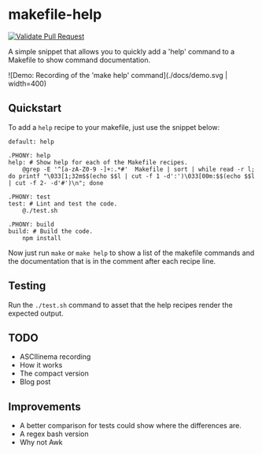 # makefile-help

[![Validate Pull Request](https://github.com/dwmkerr/makefile-help/actions/workflows/pull-request.yaml/badge.svg)](https://github.com/dwmkerr/makefile-help/actions/workflows/pull-request.yaml)

A simple snippet that allows you to quickly add a 'help' command to a Makefile to show command documentation.

![Demo: Recording of the 'make help' command](./docs/demo.svg | width=400)

## Quickstart

To add a `help` recipe to your makefile, just use the snippet below:

```make
default: help

.PHONY: help
help: # Show help for each of the Makefile recipes.
	@grep -E '^[a-zA-Z0-9 -]+:.*#'  Makefile | sort | while read -r l; do printf "\033[1;32m$$(echo $$l | cut -f 1 -d':')\033[00m:$$(echo $$l | cut -f 2- -d'#')\n"; done

.PHONY: test
test: # Lint and test the code.
	@./test.sh

.PHONY: build
build: # Build the code.
	npm install
```

Now just run `make` or `make help` to show a list of the makefile commands and the documentation that is in the comment after each recipe line.

## Testing

Run the `./test.sh` command to asset that the help recipes render the expected output.

## TODO

- ASCIIinema recording
- How it works
- The compact version
- Blog post

## Improvements

- A better comparison for tests could show where the differences are.
- A regex bash version
- Why not Awk
